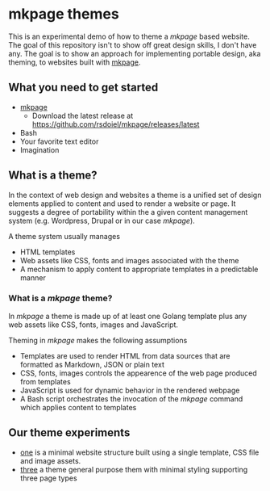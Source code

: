 
# mkpage themes

This is an experimental demo of how to theme a _mkpage_ based website.
The goal of this repository isn't to show off great design skills, I don't have
any.  The goal is to show an approach for implementing portable design, aka theming, 
to websites built with [mkpage](http://rsdoiel.github.io/mkpage).


## What you need to get started

+ [mkpage](https://rsdoiel.github.io/mkpage)
    + Download the latest release at https://github.com/rsdoiel/mkpage/releases/latest
+ Bash 
+ Your favorite text editor
+ Imagination


## What is a theme?

In the context of web design and websites a theme is a unified set of design elements
applied to content and used to render a website or page. It suggests a degree of portability
within the a given content management system (e.g. Wordpress, Drupal or in our
case _mkpage_).

A theme system usually manages 

+ HTML templates
+ Web assets like CSS, fonts and images associated with the theme
+ A mechanism to apply content to appropriate templates in a predictable manner


### What is a _mkpage_ theme?

In _mkpage_ a theme is made up of at least one Golang template plus any web assets
like CSS, fonts, images and JavaScript.

Theming in _mkpage_ makes the following assumptions

+ Templates are used to render HTML from data sources that are formatted as Markdown, JSON or plain text
+ CSS, fonts, images controls the appearence of the web page produced from templates
+ JavaScript is used for dynamic behavior in the rendered webpage
+ A Bash script orchestrates the invocation of the _mkpage_ command which applies content to templates


## Our theme experiments

+ [one](one/) is a minimal website structure built using a single template, CSS file and image assets.
+ [three](three/) a theme general purpose them with minimal styling supporting three page types

